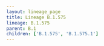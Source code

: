 ```yaml
---
layout: lineage_page
title: Lineage B.1.575
lineage: B.1.575
parent: B.1
children: ['B.1.575', 'B.1.575.1']
---
```

